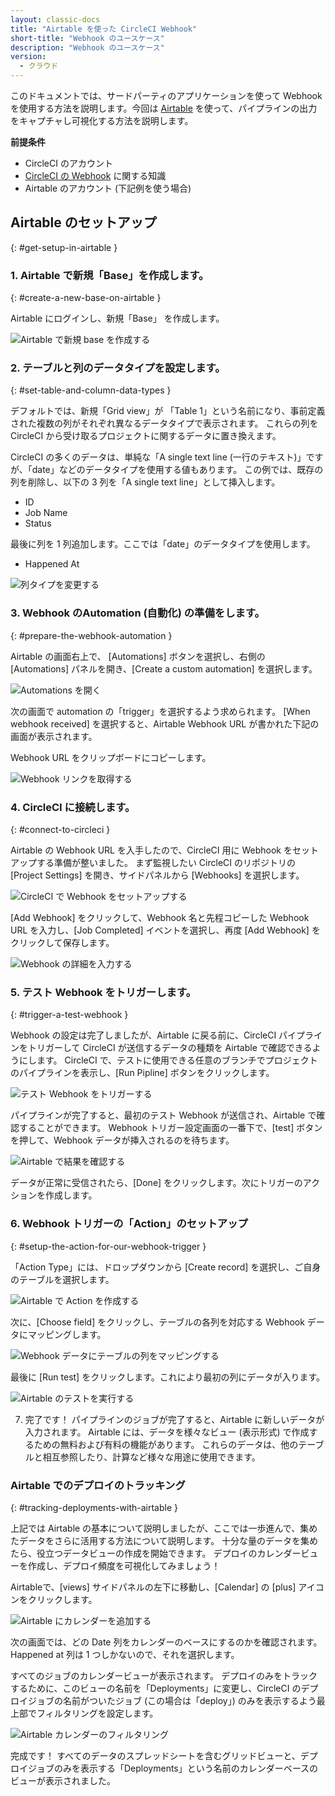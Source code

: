 ```yaml
---
layout: classic-docs
title: "Airtable を使った CircleCI Webhook"
short-title: "Webhook のユースケース"
description: "Webhook のユースケース"
version:
  - クラウド
---
```


このドキュメントでは、サードパーティのアプリケーションを使って Webhook を使用する方法を説明します。今回は [Airtable](https://airtable.com/) を使って、パイプラインの出力をキャプチャし可視化する方法を説明します。

**前提条件**

- CircleCI のアカウント
- [CircleCI の Webhook]({{site.baseurl}}/webhooks) に関する知識
- Airtable のアカウント (下記例を使う場合)


## Airtable のセットアップ
{: #get-setup-in-airtable }

### 1. Airtable で新規「Base」を作成します。
{: #create-a-new-base-on-airtable }

Airtable にログインし、新規「Base」 を作成します。

![Airtable で新規 base を作成する]({{site.baseurl}}/assets/img/docs/webhooks/webhook_airtable_1_new.png)

### 2. テーブルと列のデータタイプを設定します。
{: #set-table-and-column-data-types }

デフォルトでは、新規「Grid view」が 「Table 1」という名前になり、事前定義された複数の列がそれぞれ異なるデータタイプで表示されます。 これらの列を CircleCI から受け取るプロジェクトに関するデータに置き換えます。

CircleCI の多くのデータは、単純な「A single text line (一行のテキスト)」ですが、「date」などのデータタイプを使用する値もあります。 この例では、既存の列を削除し、以下の 3 列を「A single text line」として挿入します。

- ID
- Job Name
- Status

最後に列を 1 列追加します。ここでは「date」のデータタイプを使用します。

- Happened At

![列タイプを変更する]({{site.baseurl}}/assets/img/docs/webhooks/webhook_airtable_2_datatypes.png)

### 3. Webhook のAutomation (自動化) の準備をします。
{: #prepare-the-webhook-automation }

Airtable の画面右上で、 [Automations] ボタンを選択し、右側の [Automations] パネルを開き、[Create a custom automation] を選択します。


![Automations を開く]({{site.baseurl}}/assets/img/docs/webhooks/webhook_airtable_3_automation.png)

次の画面で automation の「trigger」を選択するよう求められます。 [When webhook received] を選択すると、Airtable Webhook URL が書かれた下記の画面が表示されます。

Webhook URL をクリップボードにコピーします。

![Webhook リンクを取得する]({{site.baseurl}}/assets/img/docs/webhooks/webhook_airtable_4.png
)

### 4. CircleCI に接続します。
{: #connect-to-circleci }

Airtable の Webhook URL を入手したので、CircleCI 用に Webhook をセットアップする準備が整いました。 まず監視したい CircleCI のリポジトリの [Project Settings] を開き、サイドパネルから [Webhooks] を選択します。

![CircleCI で Webhook をセットアップする]({{site.baseurl}}/assets/img/docs/webhooks/webhook_airtable_5.png
)

[Add Webhook] をクリックして、Webhook 名と先程コピーした Webhook URL を入力し、[Job Completed] イベントを選択し、再度 [Add Webhook] をクリックして保存します。

![Webhook の詳細を入力する]({{site.baseurl}}/assets/img/docs/webhooks/webhook_airtable_6.png
)

### 5. テスト Webhook をトリガーします。
{: #trigger-a-test-webhook }

Webhook の設定は完了しましたが、Airtable に戻る前に、CircleCI パイプラインをトリガーして CircleCI が送信するデータの種類を Airtable で確認できるようにします。 CircleCI で、テストに使用できる任意のブランチでプロジェクトのパイプラインを表示し、[Run Pipline] ボタンをクリックします。

![テスト Webhook をトリガーする]({{site.baseurl}}/assets/img/docs/webhooks/webhook_airtable_7_run_pipeline.png)

パイプラインが完了すると、最初のテスト Webhook が送信され、Airtable で確認することができます。 Webhook トリガー設定画面の一番下で、[test] ボタンを押して、Webhook データが挿入されるのを待ちます。

![Airtable で結果を確認する]({{site.baseurl}}/assets/img/docs/webhooks/webhook_airtable_8_test.png)

データが正常に受信されたら、[Done] をクリックします。次にトリガーのアクションを作成します。

### 6. Webhook トリガーの「Action」のセットアップ
{: #setup-the-action-for-our-webhook-trigger }

「Action Type」には、ドロップダウンから [Create record] を選択し、ご自身のテーブルを選択します。

![Airtable で Action を作成する]({{site.baseurl}}/assets/img/docs/webhooks/webhook_airtable_9_action.png
)

次に、[Choose field] をクリックし、テーブルの各列を対応する Webhook データにマッピングします。

![Webhook データにテーブルの列をマッピングする]({{site.baseurl}}/assets/img/docs/webhooks/webhook_airtable_10_fields.png)

最後に [Run test] をクリックします。これにより最初の列にデータが入ります。

![Airtable のテストを実行する]({{site.baseurl}}/assets/img/docs/webhooks/webhook_airtable_11_done.png)

7. 完了です！ パイプラインのジョブが完了すると、Airtable に新しいデータが入力されます。 Airtable には、データを様々なビュー (表示形式) で作成するための無料および有料の機能があります。 これらのデータは、他のテーブルと相互参照したり、計算など様々な用途に使用できます。

### Airtable でのデプロイのトラッキング
{: #tracking-deployments-with-airtable }

上記では Airtable の基本について説明しましたが、ここでは一歩進んで、集めたデータをさらに活用する方法について説明します。 十分な量のデータを集めたら、役立つデータビューの作成を開始できます。 デプロイのカレンダービューを作成し、デプロイ頻度を可視化してみましょう！

Airtableで、[views] サイドパネルの左下に移動し、[Calendar] の [plus] アイコンをクリックします。

![Airtable にカレンダーを追加する]({{site.baseurl}}/assets/img/docs/webhooks/webhook_airtable_12_calendar.png)

次の画面では、どの Date 列をカレンダーのベースにするのかを確認されます。Happened at 列は 1 つしかないので、それを選択します。

すべてのジョブのカレンダービューが表示されます。 デプロイのみをトラックするために、このビューの名前を「Deployments」に変更し、CircleCI のデプロイジョブの名前がついたジョブ (この場合は「deploy」) のみを表示するよう最上部でフィルタリングを設定します。

![Airtable カレンダーのフィルタリング]({{site.baseurl}}/assets/img/docs/webhooks/webhook_airtable_12_calendar2.png)

完成です！ すべてのデータのスプレッドシートを含むグリッドビューと、デプロイジョブのみを表示する「Deployments」という名前のカレンダーベースのビューが表示されました。

